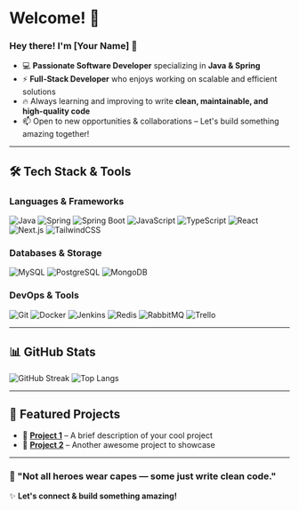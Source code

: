 # Welcome! 👋

### Hey there! I'm [Your Name] 🚀

- 💻 **Passionate Software Developer** specializing in **Java & Spring**
- ⚡ **Full-Stack Developer** who enjoys working on scalable and efficient solutions
- 🔥 Always learning and improving to write **clean, maintainable, and high-quality code**
- 📫 Open to new opportunities & collaborations – Let's build something amazing together!

---

## 🛠 Tech Stack & Tools

### **Languages & Frameworks**
![Java](https://img.shields.io/badge/Java-%23ED8B00.svg?style=for-the-badge&logo=java&logoColor=white)
![Spring](https://img.shields.io/badge/Spring-%236DB33F.svg?style=for-the-badge&logo=spring&logoColor=white)
![Spring Boot](https://img.shields.io/badge/Spring%20Boot-%236DB33F.svg?style=for-the-badge&logo=springboot&logoColor=white)
![JavaScript](https://img.shields.io/badge/JavaScript-%23F7DF1E.svg?style=for-the-badge&logo=javascript&logoColor=black)
![TypeScript](https://img.shields.io/badge/TypeScript-%23007ACC.svg?style=for-the-badge&logo=typescript&logoColor=white)
![React](https://img.shields.io/badge/React-%2361DAFB.svg?style=for-the-badge&logo=react&logoColor=black)
![Next.js](https://img.shields.io/badge/Next.js-%23000000.svg?style=for-the-badge&logo=next.js&logoColor=white)
![TailwindCSS](https://img.shields.io/badge/TailwindCSS-%2338B2AC.svg?style=for-the-badge&logo=tailwind-css&logoColor=white)

### **Databases & Storage**
![MySQL](https://img.shields.io/badge/MySQL-%234479A1.svg?style=for-the-badge&logo=mysql&logoColor=white)
![PostgreSQL](https://img.shields.io/badge/PostgreSQL-%23336791.svg?style=for-the-badge&logo=postgresql&logoColor=white)
![MongoDB](https://img.shields.io/badge/MongoDB-%2347A248.svg?style=for-the-badge&logo=mongodb&logoColor=white)

### **DevOps & Tools**
![Git](https://img.shields.io/badge/Git-%23F05033.svg?style=for-the-badge&logo=git&logoColor=white)
![Docker](https://img.shields.io/badge/Docker-%232496ED.svg?style=for-the-badge&logo=docker&logoColor=white)
![Jenkins](https://img.shields.io/badge/Jenkins-%23D24939.svg?style=for-the-badge&logo=jenkins&logoColor=white)
![Redis](https://img.shields.io/badge/Redis-%23DC382D.svg?style=for-the-badge&logo=redis&logoColor=white)
![RabbitMQ](https://img.shields.io/badge/RabbitMQ-%23FF6600.svg?style=for-the-badge&logo=rabbitmq&logoColor=white)
![Trello](https://img.shields.io/badge/Trello-%230072C6.svg?style=for-the-badge&logo=trello&logoColor=white)

---

## 📊 GitHub Stats

![GitHub Streak](https://github-readme-streak-stats.herokuapp.com/?user=YourGitHubUsername&theme=dark&hide_border=false)
![Top Langs](https://github-readme-stats.vercel.app/api/top-langs/?username=YourGitHubUsername&layout=compact&theme=dark)

---

## 🚀 Featured Projects
- 🔹 **[Project 1](#)** – A brief description of your cool project
- 🔹 **[Project 2](#)** – Another awesome project to showcase

---

### 🎯 "Not all heroes wear capes — some just write clean code."

✨ **Let's connect & build something amazing!**

